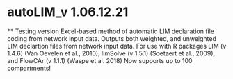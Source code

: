# autoLIM_v 1.06.12.21
** Testing version
Excel-based method of automatic LIM declaration file coding from network input data.
Outputs both weighted, and unweighted LIM declartion files from network input data.
For use with R packages LIM (v 1.4.6) (Van Oevelen et al., 2010), limSolve (v 1.5.1) (Soetaert et al., 2009), and FlowCAr (v 1.1.1) (Waspe et al. 2018)
Now supports up to 100 compartments!
